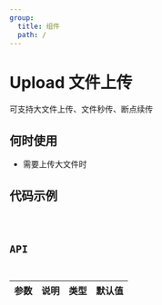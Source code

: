 ```yaml
---
group:
  title: 组件
  path: /
---
```


# Upload 文件上传

可支持大文件上传、文件秒传、断点续传

## 何时使用

- 需要上传大文件时

## 代码示例

<code src="./examples/basic.tsx" />

## API

| 参数 | 说明 | 类型 | 默认值 |
| ---- | ---- | ---- | ------ |
